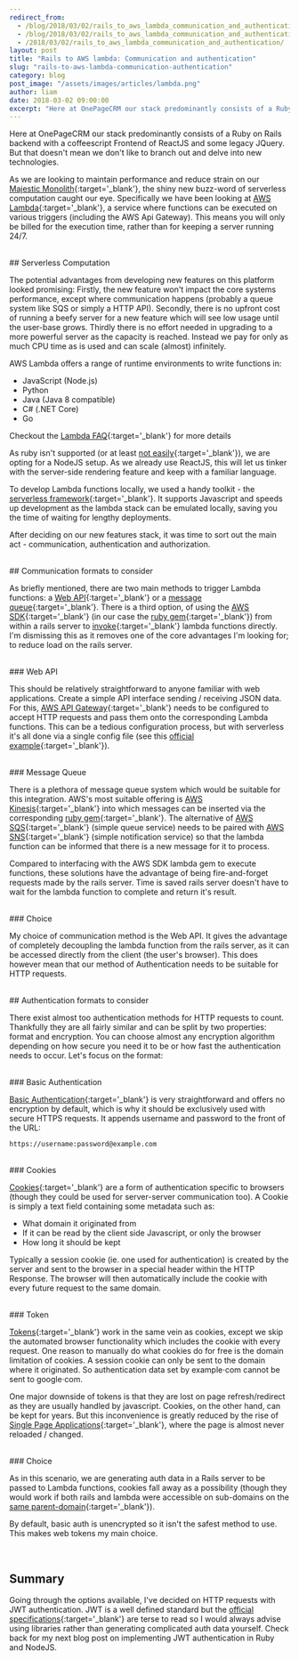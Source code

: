 ```yaml
---
redirect_from:
  - /blog/2018/03/02/rails_to_aws_lambda_communication_and_authentication/
  - /blog/2018/03/02/rails_to_aws_lambda_communication_and_authentication.html
  - /2018/03/02/rails_to_aws_lambda_communication_and_authentication/
layout: post
title: "Rails to AWS lambda: Communication and authentication"
slug: "rails-to-aws-lambda-communication-authentication"
category: blog
post_image: "/assets/images/articles/lambda.png"
author: liam
date: 2018-03-02 09:00:00
excerpt: "Here at OnePageCRM our stack predominantly consists of a Ruby on Rails backend with a coffeescript Frontend of ReactJS and some legacy JQuery"
---
```




Here at OnePageCRM our stack predominantly consists of a Ruby on Rails backend with a coffeescript Frontend of ReactJS and some legacy JQuery. But that doesn't mean we don't like to branch out and delve into new technologies.

As we are looking to maintain performance and reduce strain on our [Majestic Monolith](https://m.signalvnoise.com/the-majestic-monolith-29166d022228){:target='_blank'}, the shiny new buzz-word of serverless computation  caught our eye. Specifically we have been looking at [AWS Lambda](https://aws.amazon.com/lambda/?sc_channel=PS&sc_campaign=acquisition_UK&sc_publisher=google&sc_medium=lambda_b&sc_content=lambda_e&sc_detail=aws%20lambda&sc_category=lambda&sc_segment=186455828798&sc_matchtype=e&sc_country=UK&s_kwcid=AL!4422!3!186455828798!e!!g!!aws%20lambda&ef_id=WZqeZAAAAbjkoozC:20180219162517:s){:target='_blank'}, a service where functions can be executed on various triggers (including the AWS Api Gateway). This means you will only be billed for the execution time, rather than for keeping a server running 24/7. 

<br/>
## Serverless Computation

The potential advantages from developing new features on this platform looked promising: Firstly, the new feature won't impact the core systems performance, except where communication happens (probably a queue system like SQS or simply a HTTP API). Secondly, there is no upfront cost of running a beefy server for a new feature which will see low usage until the user-base grows. Thirdly there is no effort needed in upgrading to a more powerful server as the capacity is reached. Instead we pay for only as much CPU time as is used and can scale (almost) infinitely.

AWS Lambda offers a range of runtime environments to write functions in:
* JavaScript (Node.js)
* Python
* Java (Java 8 compatible)
* C# (.NET Core) 
* Go

Checkout the [Lambda FAQ](https://aws.amazon.com/lambda/faqs/){:target='_blank'} for more details


As ruby isn't supported (or at least [not easily](http://www.adomokos.com/2016/06/using-ruby-in-aws-lambda.html){:target='_blank'}), we are opting for a NodeJS setup. As we already use ReactJS, this will let us tinker with the server-side rendering feature and keep with a familiar language. 

To develop Lambda functions locally, we used a handy toolkit - the [serverless framework](https://github.com/serverless/serverless#){:target='_blank'}. It supports Javascript and speeds up development as the lambda stack can be emulated locally, saving you the time of waiting for lengthy deployments.

After deciding on our new features stack, it was time to sort out the main act -  communication, authentication and authorization.


<br/>
## Communication formats to consider

As briefly mentioned, there are two main methods to trigger Lambda functions: a [Web API](https://en.wikipedia.org/wiki/Web_API){:target='_blank'} or a [message queue](https://en.wikipedia.org/wiki/Message_queue){:target='_blank'}. There is a third option, of using the [AWS SDK](https://aws.amazon.com/tools/){:target='_blank'} (in our case the [ruby gem](https://rubygems.org/gems/aws-sdk-lambda/versions/1.0.0.rc8){:target='_blank'}) from within a rails server to [invoke](https://docs.aws.amazon.com/sdkforruby/api/Aws/Lambda/Client.html#invoke-instance_method){:target='_blank'} lambda functions directly. I'm dismissing this as it removes one of the core advantages I'm looking for; to reduce load on the rails server.

<br/>
### Web API

This should be relatively straightforward to anyone familiar with web applications. Create a simple API interface sending / receiving JSON data. For this, [AWS API Gateway](https://aws.amazon.com/api-gateway/){:target='_blank'} needs to be configured to accept HTTP requests and pass them onto the corresponding Lambda functions. This can be a tedious configuration process, but with serverless it's all done via a single config file (see this [official example](https://github.com/serverless/examples/blob/master/aws-node-simple-http-endpoint/serverless.yml){:target='_blank'}).

<br/>
### Message Queue

There is a plethora of message queue system which would be suitable for this integration. AWS's most suitable offering is [AWS Kinesis](https://aws.amazon.com/kinesis/){:target='_blank'} into which messages can be inserted via the corresponding [ruby gem](https://docs.aws.amazon.com/sdk-for-ruby/v3/api/Aws/Kinesis/Client.html#put_record-instance_method){:target='_blank'}. The alternative of [AWS SQS](https://aws.amazon.com/sqs/){:target='_blank'} (simple queue service) needs to be paired with [AWS SNS](https://aws.amazon.com/sns/){:target='_blank'} (simple notification service) so that the lambda function can be informed that there is a new message for it to process. 

Compared to interfacing with the AWS SDK lambda gem to execute functions, these solutions have the advantage of being fire-and-forget requests made by the rails server. Time is saved rails server doesn't have to wait for the lambda function to complete and return it's result.

<br/>
### Choice

My choice of communication method is the Web API. It gives the advantage of completely decoupling the lambda function from the rails server, as it can be accessed directly from the client (the user's browser). This does however mean that our method of Authentication needs to be suitable for HTTP requests.

<br/>
## Authentication formats to consider

There exist almost too authentication methods for HTTP requests to count. Thankfully they are all fairly similar and can be split by two properties: format and encryption. You can choose almost any encryption algorithm depending on how secure you need it to be or how fast the authentication needs to occur. Let's focus on the format:

<br/>
### Basic Authentication

[Basic Authentication](https://en.wikipedia.org/wiki/Basic_access_authentication){:target='_blank'} is very straightforward and offers no encryption by default, which is why it should be exclusively used with secure HTTPS requests. It appends username and password to the front of the URL:


    https://username:password@example.com


<br/>
### Cookies

[Cookies](https://developer.mozilla.org/en-US/docs/Web/HTTP/Cookies){:target='_blank'} are a form of authentication specific to browsers (though they could be used for server-server communication too). A Cookie is simply a text field containing some metadata such as:

* What domain it originated from
* If it can be read by the client side Javascript, or only the browser
* How long it should be kept

Typically a session cookie (ie. one used for authentication) is created by the server and sent to the browser in a special header within the HTTP Response. The browser will then automatically include the cookie with every future request to the same domain.

<br/>
### Token

[Tokens](https://jwt.io/introduction/){:target='_blank'} work in the same vein as cookies, except we skip the automated browser functionality which includes the cookie with every request. One reason to manually do what cookies do for free is the domain limitation of cookies. A session cookie can only be sent to the domain where it originated. So authentication data set by example⋅com cannot be sent to google⋅com. 

One major downside of tokens is that they are lost on page refresh/redirect as they are usually handled by javascript. Cookies, on the other hand, can be kept for years. But this inconvenience is greatly reduced by the rise of [Single Page Applications](https://en.wikipedia.org/wiki/Single-page_application){:target='_blank'}, where the page is almost never reloaded / changed.

<br/>
### Choice

As in this scenario, we are generating auth data in a Rails server to be passed to Lambda functions, cookies fall away as a possibility (though they would work if both rails and lambda were accessible on sub-domains on the [same parent-domain](https://stackoverflow.com/questions/18492576/share-cookie-between-subdomain-and-domain){:target='_blank'}). 

By default, basic auth is unencrypted so it isn't the safest method to use. This makes web tokens my main choice.

<br/>

## Summary

Going through the options available, I've decided on HTTP requests with JWT authentication. JWT is a well defined standard but the [official specifications](https://tools.ietf.org/html/rfc7519){:target='_blank'} are terse to read so I would always advise using libraries rather than generating complicated auth data yourself. Check back for my next blog post on implementing JWT authentication in Ruby and NodeJS.

<br/>
<br/>